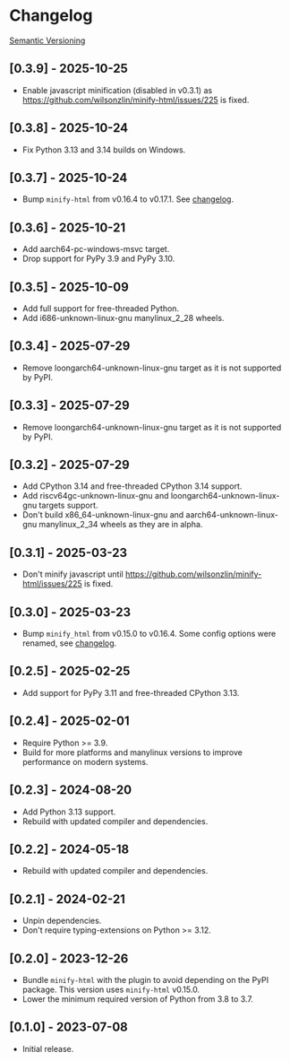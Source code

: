 # Changelog

[Semantic Versioning](https://semver.org/)

## [0.3.9] - 2025-10-25

- Enable javascript minification (disabled in v0.3.1) as <https://github.com/wilsonzlin/minify-html/issues/225> is fixed.

## [0.3.8] - 2025-10-24

- Fix Python 3.13 and 3.14 builds on Windows.

## [0.3.7] - 2025-10-24

- Bump `minify-html` from v0.16.4 to v0.17.1. See [changelog](https://github.com/wilsonzlin/minify-html/blob/master/CHANGELOG.md#0171).

## [0.3.6] - 2025-10-21

- Add aarch64-pc-windows-msvc target.
- Drop support for PyPy 3.9 and PyPy 3.10.

## [0.3.5] - 2025-10-09

- Add full support for free-threaded Python.
- Add i686-unknown-linux-gnu manylinux_2_28 wheels.

## [0.3.4] - 2025-07-29

- Remove loongarch64-unknown-linux-gnu target as it is not supported by PyPI.

## [0.3.3] - 2025-07-29

- Remove loongarch64-unknown-linux-gnu target as it is not supported by PyPI.

## [0.3.2] - 2025-07-29

- Add CPython 3.14 and free-threaded CPython 3.14 support.
- Add riscv64gc-unknown-linux-gnu and loongarch64-unknown-linux-gnu targets support.
- Don't build x86_64-unknown-linux-gnu and aarch64-unknown-linux-gnu manylinux_2_34 wheels as they are in alpha.

## [0.3.1] - 2025-03-23

- Don't minify javascript until <https://github.com/wilsonzlin/minify-html/issues/225> is fixed.

## [0.3.0] - 2025-03-23

- Bump `minify_html` from v0.15.0 to v0.16.4. Some config options were renamed, see [changelog](https://github.com/wilsonzlin/minify-html/blob/v0.16.4/CHANGELOG.md).

## [0.2.5] - 2025-02-25

- Add support for PyPy 3.11 and free-threaded CPython 3.13.

## [0.2.4] - 2025-02-01

- Require Python >= 3.9.
- Build for more platforms and manylinux versions to improve performance on modern systems.

## [0.2.3] - 2024-08-20

- Add Python 3.13 support.
- Rebuild with updated compiler and dependencies.

## [0.2.2] - 2024-05-18

- Rebuild with updated compiler and dependencies.

## [0.2.1] - 2024-02-21

- Unpin dependencies.
- Don't require typing-extensions on Python >= 3.12.

## [0.2.0] - 2023-12-26

- Bundle `minify-html` with the plugin to avoid depending on the PyPI package. This version uses `minify-html` v0.15.0.
- Lower the minimum required version of Python from 3.8 to 3.7.

## [0.1.0] - 2023-07-08

- Initial release.
